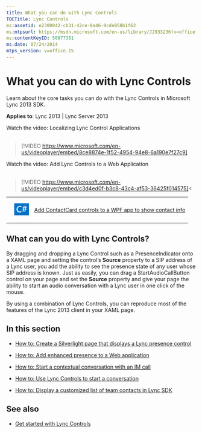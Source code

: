 ```yaml
---
title: What you can do with Lync Controls
TOCTitle: Lync Controls
ms:assetid: e2300042-cb31-42ce-8a46-9cde858b1f62
ms:mtpsurl: https://msdn.microsoft.com/en-us/library/JJ933236(v=office.15)
ms:contentKeyID: 50877381
ms.date: 07/24/2014
mtps_version: v=office.15
---
```


# What you can do with Lync Controls

Learn about the core tasks you can do with the Lync Controls in Microsoft Lync 2013 SDK.



**Applies to**: Lync 2013 | Lync Server 2013


<div class="caption">
Watch the video: Localizing Lync Control Applications
</div>
<br />

> [!VIDEO https://www.microsoft.com/en-us/videoplayer/embed/8ce8874e-1f52-4954-94e8-6a190e7f27c9]

<div class="caption">
Watch the video: Add Lync Controls to a Web Application
</div>
<br />

> [!VIDEO https://www.microsoft.com/en-us/videoplayer/embed/c3d4ed0f-b3c8-43c4-af53-36425f014575]<

<table>
<tbody>
<tr class="even">
<td><p></p></td>
<td><p><img src="images/JJ933112.mod_icon_CodeGallery(Office.15).png" title="Code samples" alt="Code samples" /></p></td>
<td><p><a href="http://code.msdn.microsoft.com/lync-2013-add-contactcard-e80d73f2">Add ContactCard controls to a WPF app to show contact info</a></p></td>
</tr>
</tbody>
</table>

## What can you do with Lync Controls?

By dragging and dropping a Lync Control such as a PresenceIndicator onto a XAML page and setting the control’s **Source** property to a SIP address of a Lync user, you add the ability to see the presence state of any user whose SIP address is known. Just as easily, you can drag a StartAudioCallButton control on your page and set the **Source** property and give your page the ability to start an audio conversation with a Lync user in one click of the mouse.

By using a combination of Lync Controls, you can reproduce most of the features of the Lync 2013 client in your XAML page.

## In this section

  - [How to: Create a Silverlight page that displays a Lync presence control](how-to-create-a-silverlight-page-that-displays-a-lync-presence-control.md)

  - [How to: Add enhanced presence to a Web application](how-to-add-enhanced-presence-to-a-web-application.md)

  - [How to: Start a contextual conversation with an IM call](how-to-start-a-contextual-conversation-with-an-im-call.md)

  - [How to: Use Lync Controls to start a conversation](how-to-use-lync-controls-to-start-a-conversation.md)

  - [How to: Display a customized list of team contacts in Lync SDK](how-to-display-a-customized-list-of-team-contacts-in-lync-sdk.md)

## See also

  - [Get started with Lync Controls](get-started-with-lync-controls.md)

